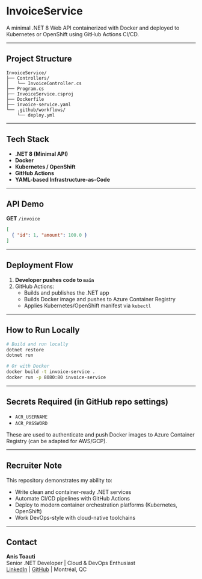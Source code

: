 # InvoiceService
A minimal .NET 8 Web API containerized with Docker and deployed to Kubernetes or OpenShift using GitHub Actions CI/CD.

---

## Project Structure

```
InvoiceService/
├── Controllers/
│   └── InvoiceController.cs
├── Program.cs
├── InvoiceService.csproj
├── Dockerfile
├── invoice-service.yaml
└── .github/workflows/
    └── deploy.yml
```

---

## Tech Stack

- **.NET 8 (Minimal API)**
- **Docker**
- **Kubernetes / OpenShift**
- **GitHub Actions**
- **YAML-based Infrastructure-as-Code**

---

## API Demo

**GET** `/invoice`
```json
[
  { "id": 1, "amount": 100.0 }
]
```

---

## Deployment Flow

1. **Developer pushes code to `main`**
2. GitHub Actions:
   - Builds and publishes the .NET app
   - Builds Docker image and pushes to Azure Container Registry
   - Applies Kubernetes/OpenShift manifest via `kubectl`

---

## How to Run Locally

```bash
# Build and run locally
dotnet restore
dotnet run
```

```bash
# Or with Docker
docker build -t invoice-service .
docker run -p 8080:80 invoice-service
```

---

## Secrets Required (in GitHub repo settings)

- `ACR_USERNAME`
- `ACR_PASSWORD`

These are used to authenticate and push Docker images to Azure Container Registry (can be adapted for AWS/GCP).

---

## Recruiter Note

This repository demonstrates my ability to:
- Write clean and container-ready .NET services
- Automate CI/CD pipelines with GitHub Actions
- Deploy to modern container orchestration platforms (Kubernetes, OpenShift)
- Work DevOps-style with cloud-native toolchains

---

## Contact

**Anis Toauti**  
Senior .NET Developer | Cloud & DevOps Enthusiast  
[LinkedIn](https://www.linkedin.com/in/anis-toauti) | [GitHub](https://github.com/kiranis) | Montréal, QC
